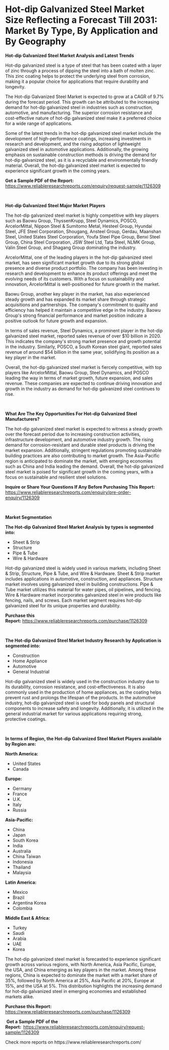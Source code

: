 <p><h1>Hot-dip Galvanized Steel Market Size Reflecting a Forecast Till 2031: Market By Type, By Application and By Geography</h1></p><p><strong>Hot-dip Galvanized Steel Market Analysis and Latest Trends</strong></p>
<p><p>Hot-dip galvanized steel is a type of steel that has been coated with a layer of zinc through a process of dipping the steel into a bath of molten zinc. This zinc coating helps to protect the underlying steel from corrosion, making it a popular choice for applications that require durability and longevity.</p><p>The Hot-dip Galvanized Steel Market is expected to grow at a CAGR of 9.7% during the forecast period. This growth can be attributed to the increasing demand for hot-dip galvanized steel in industries such as construction, automotive, and manufacturing. The superior corrosion resistance and cost-effective nature of hot-dip galvanized steel make it a preferred choice for a wide range of applications.</p><p>Some of the latest trends in the hot-dip galvanized steel market include the development of high-performance coatings, increasing investments in research and development, and the rising adoption of lightweight galvanized steel in automotive applications. Additionally, the growing emphasis on sustainable construction methods is driving the demand for hot-dip galvanized steel, as it is a recyclable and environmentally friendly material. Overall, the hot-dip galvanized steel market is expected to experience significant growth in the coming years.</p></p>
<p><strong>Get a Sample PDF of the Report:&nbsp;</strong> <a href="https://www.reliableresearchreports.com/enquiry/request-sample/1126309">https://www.reliableresearchreports.com/enquiry/request-sample/1126309</a></p>
<p>&nbsp;</p>
<p><strong>Hot-dip Galvanized Steel Major Market Players</strong></p>
<p><p>The hot-dip galvanized steel market is highly competitive with key players such as Baowu Group, ThyssenKrupp, Steel Dynamics, POSCO, ArcelorMittal, Nippon Steel & Sumitomo Metal, Hesteel Group, Hyundai Steel, JFE Steel Corporation, Shougang, Ansteel Group, Gerdau, Maanshan Steel, United States Steel Corporation, Youfa Steel Pipe Group, Benxi Steel Group, China Steel Corporation, JSW Steel Ltd, Tata Steel, NLMK Group, Valin Steel Group, and Shagang Group dominating the industry.</p><p>ArcelorMittal, one of the leading players in the hot-dip galvanized steel market, has seen significant market growth due to its strong global presence and diverse product portfolio. The company has been investing in research and development to enhance its product offerings and meet the evolving needs of its customers. With a focus on sustainability and innovation, ArcelorMittal is well-positioned for future growth in the market.</p><p>Baowu Group, another key player in the market, has also experienced steady growth and has expanded its market share through strategic acquisitions and partnerships. The company's commitment to quality and efficiency has helped it maintain a competitive edge in the industry. Baowu Group's strong financial performance and market position indicate a positive outlook for future growth and expansion.</p><p>In terms of sales revenue, Steel Dynamics, a prominent player in the hot-dip galvanized steel market, reported sales revenue of over $10 billion in 2020. This indicates the company's strong market presence and growth potential in the industry. Similarly, POSCO, a South Korean steel giant, reported sales revenue of around $54 billion in the same year, solidifying its position as a key player in the market.</p><p>Overall, the hot-dip galvanized steel market is fiercely competitive, with top players like ArcelorMittal, Baowu Group, Steel Dynamics, and POSCO leading the way in terms of market growth, future expansion, and sales revenue. These companies are expected to continue driving innovation and growth in the industry as demand for hot-dip galvanized steel continues to rise.</p></p>
<p>&nbsp;</p>
<p><strong>What Are The Key Opportunities For Hot-dip Galvanized Steel Manufacturers?</strong></p>
<p><p>The hot-dip galvanized steel market is expected to witness a steady growth over the forecast period due to increasing construction activities, infrastructure development, and automotive industry growth. The rising demand for corrosion-resistant and durable steel products is driving the market expansion. Additionally, stringent regulations promoting sustainable building practices are also contributing to market growth. The Asia-Pacific region is anticipated to dominate the market, with emerging economies such as China and India leading the demand. Overall, the hot-dip galvanized steel market is poised for significant growth in the coming years, with a focus on sustainable and resilient steel solutions.</p></p>
<p><strong>Inquire or Share Your Questions If Any Before Purchasing This Report:</strong> <a href="https://www.reliableresearchreports.com/enquiry/pre-order-enquiry/1126309">https://www.reliableresearchreports.com/enquiry/pre-order-enquiry/1126309</a></p>
<p>&nbsp;</p>
<p><strong>Market Segmentation</strong></p>
<p><strong>The Hot-dip Galvanized Steel Market Analysis by types is segmented into:</strong></p>
<p><ul><li>Sheet & Strip</li><li>Structure</li><li>Pipe & Tube</li><li>Wire & Hardware</li></ul></p>
<p><p>Hot-dip galvanized steel is widely used in various markets, including Sheet & Strip, Structure, Pipe & Tube, and Wire & Hardware. Sheet & Strip market includes applications in automotive, construction, and appliances. Structure market involves using galvanized steel in building constructions. Pipe & Tube market utilizes this material for water pipes, oil pipelines, and fencing. Wire & Hardware market incorporates galvanized steel in wire products like fencing, nails, and screws. Each market segment requires hot-dip galvanized steel for its unique properties and durability.</p></p>
<p><strong>Purchase this Report:&nbsp;</strong><a href="https://www.reliableresearchreports.com/purchase/1126309">https://www.reliableresearchreports.com/purchase/1126309</a></p>
<p>&nbsp;</p>
<p><strong>The Hot-dip Galvanized Steel Market Industry Research by Application is segmented into:</strong></p>
<p><ul><li>Construction</li><li>Home Appliance</li><li>Automotive</li><li>General Industrial</li></ul></p>
<p><p>Hot-dip galvanized steel is widely used in the construction industry due to its durability, corrosion resistance, and cost-effectiveness. It is also commonly used in the production of home appliances, as the coating helps prevent rust and prolongs the lifespan of the products. In the automotive industry, hot-dip galvanized steel is used for body panels and structural components to increase safety and longevity. Additionally, it is utilized in the general industrial market for various applications requiring strong, protective coatings.</p></p>
<p>&nbsp;</p>
<p><strong>In terms of Region, the Hot-dip Galvanized Steel Market Players available by Region are:</strong></p>
<p>
    <p> <strong> North America: </strong>
        <ul>
            <li>United States</li>
            <li>Canada</li>
        </ul>
        </p> 
    <p> <strong> Europe: </strong>
        <ul>
            <li>Germany</li>
            <li>France</li>
            <li>U.K.</li>
            <li>Italy</li>
            <li>Russia</li>
        </ul>
        </p> 
    <p> <strong> Asia-Pacific: </strong>
        <ul>
            <li>China</li>
            <li>Japan</li>
            <li>South Korea</li>
            <li>India</li>
            <li>Australia</li>
            <li>China Taiwan</li>
            <li>Indonesia</li>
            <li>Thailand</li>
            <li>Malaysia</li>
        </ul>
        </p> 
    <p> <strong> Latin America: </strong>
        <ul>
            <li>Mexico</li>
            <li>Brazil</li>
            <li>Argentina Korea</li>
            <li>Colombia</li>
        </ul>
        </p> 
    <p> <strong> Middle East & Africa: </strong>
        <ul>
            <li>Turkey</li>
            <li>Saudi</li>
            <li>Arabia</li>
            <li>UAE</li>
            <li>Korea</li>
        </ul>
    </p>
    </p>
<p><p>The hot-dip galvanized steel market is forecasted to experience significant growth across various regions, with North America, Asia Pacific, Europe, the USA, and China emerging as key players in the market. Among these regions, China is expected to dominate the market with a market share of 35%, followed by North America at 25%, Asia Pacific at 20%, Europe at 15%, and the USA at 5%. This distribution highlights the increasing demand for hot-dip galvanized steel in emerging economies and established markets alike.</p></p>
<p><strong>Purchase this Report: </strong><a href="https://www.reliableresearchreports.com/purchase/1126309">https://www.reliableresearchreports.com/purchase/1126309</a></p>
<p>&nbsp;<strong>Get a Sample PDF of the Report:&nbsp;&nbsp;</strong><a href="https://www.reliableresearchreports.com/enquiry/request-sample/1126309">https://www.reliableresearchreports.com/enquiry/request-sample/1126309</a></p>
<p><strong></strong></p>
<p>Check more reports on https://www.reliableresearchreports.com/</p>